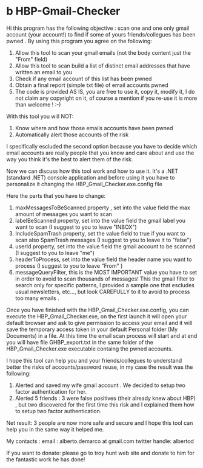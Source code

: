 # b HBP-Gmail-Checker
Hi this program has the following objective : scan one and one only gmail account (your account!) 
to find if some of yours friends/collegues has been pwned .
By using this program you agree on the following:
1) Allow this tool to scan your gmail emails (not the body content just the "From" field)
2) Allow this tool to scan build a list of distinct email addresses that have written an email to you
3) Check if any email account of this list has been pwned 
4) Obtain a final report (simple txt file) of email accounts pwned
5) The code is provided AS IS, you are free to use it, copy it, modify it, I do not claim any copyright on it, of course a mention if you re-use it is more than welcome ! :-)

With this tool you will NOT:
1) Know where and how those emails accounts have been pwned
2) Automatically alert those accounts of the risk

I specifically escluded the second option because you have to decide which email accounts 
are really people that you know and care about and use the way you think it's the best to alert them
of the risk.

Now we can discuss how this tool work and how to use it.
It's a .NET (standard .NET) console application and before using it you have to personalize it changing the HBP_Gmail_Checker.exe.config file

Here the parts that you have to change:
1)  maxMessagesToBeScanned property , set into the value field the max amount of messages you want to scan
2)  labelBeScanned property, set into the value field the gmail label you want to scan (I suggest to you to leave "INBOX")
3)  IncludeSpamTrash property, set the value field to true if you want to scan also SpamTrash messages  (I suggest to you to leave it to "false")
4)  userId property, set into the value field the gmail account to be scanned (I suggest to you to leave "me")
5)  headerToProcess, set into the value field the header name you want to process  (I suggest to you to leave "From" )
6)  messageQueryFilter, this is the MOST IMPORTANT value you have to set in order to avoid to scan thousands of messages! 
    This the gmail filter to search only for specific patterns, I provided a sample one that escludes usual newsletters, etc..., 
	but look CAREFULLY to it to avoid to process too many emails .

Once you have finished with the HBP_Gmail_Checker.exe.config, you can execute the HBP_Gmail_Checker.exe,
on the first launch it will open your default browser and ask to give permission to access your email
and it will save the temporary access token in your default Personal folder (My Documents) in a file.
At this time the email scan process will start and at end you will have file GHBP_export.txt in the same folder
of the HBP_Gmail_Checker.exe executable containg the pwned accounts.

I hope this tool can help you and your friends/collegues to understand better the risks of accounts/password reuse, 
in my case the result was the following:
1) Alerted and saved my wife gmail account . We decided to setup two factor authentication for her.
2) Alerted 5 friends : 3 were false positives (their already knew about HBP) , but two discovered for the first time this risk and I explained them how to setup two factor authentication.

Net result: 3 people are now more safe and secure and I hope this tool can help you in the same way it helped me.

My contacts :
email : alberto.demarco at  gmail.com
twitter handle: albertod

If you want to donate: please go to troy hunt web site and donate to him for the fantastic work he has done!
